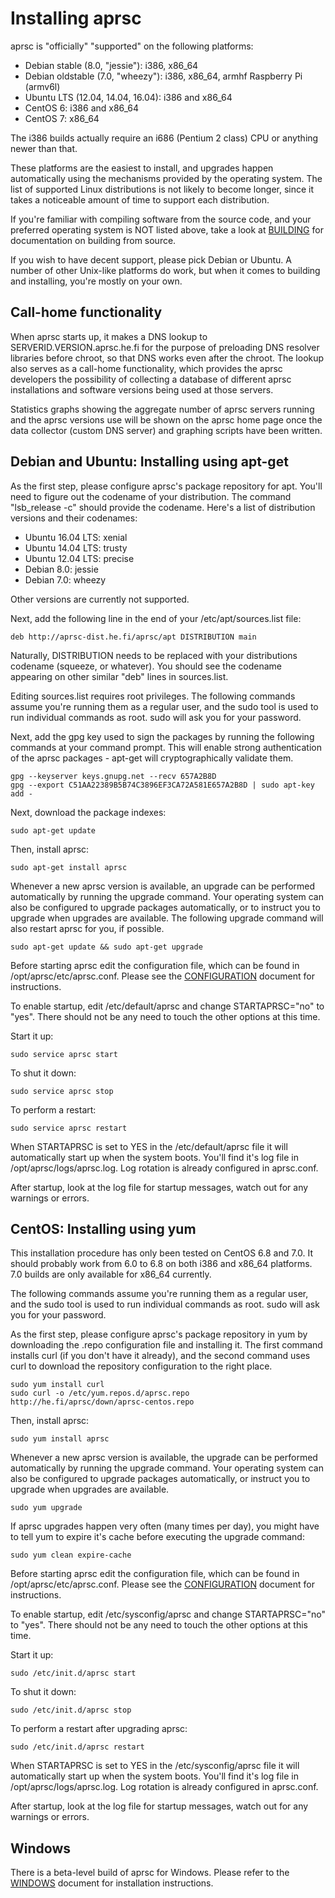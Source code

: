 
Installing aprsc
================

aprsc is "officially" "supported" on the following platforms:

* Debian stable (8.0, "jessie"): i386, x86_64
* Debian oldstable (7.0, "wheezy"): i386, x86_64, armhf Raspberry Pi (armv6l)
* Ubuntu LTS (12.04, 14.04, 16.04): i386 and x86_64
* CentOS 6: i386 and x86_64
* CentOS 7: x86_64

The i386 builds actually require an i686 (Pentium 2 class) CPU or
anything newer than that.

These platforms are the easiest to install, and upgrades happen
automatically using the mechanisms provided by the operating system.  The list of
supported Linux distributions is not likely to become longer, since it takes
a noticeable amount of time to support each distribution.

If you're familiar with compiling software from the source code, and your
preferred operating system is NOT listed above, take a look at
[BUILDING](BUILDING.html) for documentation on building from source.

If you wish to have decent support, please pick Debian or Ubuntu.  A number
of other Unix-like platforms do work, but when it comes to building and
installing, you're mostly on your own.


Call-home functionality
--------------------------

When aprsc starts up, it makes a DNS lookup to SERVERID.VERSION.aprsc.he.fi
for the purpose of preloading DNS resolver libraries before chroot, so that
DNS works even after the chroot.  The lookup also serves as a call-home
functionality, which provides the aprsc developers the possibility of collecting
a database of different aprsc installations and software versions being used
at those servers.

Statistics graphs showing the aggregate number of aprsc servers running and
the aprsc versions use will be shown on the aprsc home page once the data
collector (custom DNS server) and graphing scripts have been written.


Debian and Ubuntu: Installing using apt-get
----------------------------------------------

As the first step, please configure aprsc's package repository for apt. 
You'll need to figure out the codename of your distribution.  The command
"lsb_release -c" should provide the codename.  Here's a list of distribution
versions and their codenames:

* Ubuntu 16.04 LTS: xenial
* Ubuntu 14.04 LTS: trusty
* Ubuntu 12.04 LTS: precise
* Debian 8.0: jessie
* Debian 7.0: wheezy

Other versions are currently not supported.

Next, add the following line in the end of your /etc/apt/sources.list file:

    deb http://aprsc-dist.he.fi/aprsc/apt DISTRIBUTION main

Naturally, DISTRIBUTION needs to be replaced with your distributions
codename (squeeze, or whatever).  You should see the codename appearing on
other similar "deb" lines in sources.list.

Editing sources.list requires root privileges.  The following commands assume
you're running them as a regular user, and the sudo tool is used to run
individual commands as root.  sudo will ask you for your password.

Next, add the gpg key used to sign the packages by running the following
commands at your command prompt.  This will enable strong authentication of
the aprsc packages - apt-get will cryptographically validate them.

    gpg --keyserver keys.gnupg.net --recv 657A2B8D
    gpg --export C51AA22389B5B74C3896EF3CA72A581E657A2B8D | sudo apt-key add -

Next, download the package indexes:

    sudo apt-get update

Then, install aprsc:

    sudo apt-get install aprsc

Whenever a new aprsc version is available, an upgrade can be performed
automatically by running the upgrade command.  Your operating system can
also be configured to upgrade packages automatically, or to instruct you to
upgrade when upgrades are available. The following upgrade command will also
restart aprsc for you, if possible.

    sudo apt-get update && sudo apt-get upgrade

Before starting aprsc edit the configuration file, which can be found in
/opt/aprsc/etc/aprsc.conf.  Please see the [CONFIGURATION](CONFIGURATION.html)
document for instructions.

To enable startup, edit /etc/default/aprsc and change STARTAPRSC="no" to
"yes". There should not be any need to touch the other options at this time.

Start it up:

    sudo service aprsc start

To shut it down:

    sudo service aprsc stop

To perform a restart:

    sudo service aprsc restart

When STARTAPRSC is set to YES in the /etc/default/aprsc file it will
automatically start up when the system boots.  You'll find it's log file in
/opt/aprsc/logs/aprsc.log.  Log rotation is already configured in
aprsc.conf.

After startup, look at the log file for startup messages, watch out for
any warnings or errors.


CentOS: Installing using yum
-------------------------------

This installation procedure has only been tested on CentOS 6.8 and 7.0. It
should probably work from 6.0 to 6.8 on both i386 and x86_64 platforms. 7.0
builds are only available for x86_64 currently.

The following commands assume you're running them as a regular user, and the
sudo tool is used to run individual commands as root.  sudo will ask you for
your password.

As the first step, please configure aprsc's package repository in yum by
downloading the .repo configuration file and installing it.  The first
command installs curl (if you don't have it already), and the second command
uses curl to download the repository configuration to the right place.

    sudo yum install curl
    sudo curl -o /etc/yum.repos.d/aprsc.repo http://he.fi/aprsc/down/aprsc-centos.repo

Then, install aprsc:

    sudo yum install aprsc

Whenever a new aprsc version is available, the upgrade can be performed
automatically by running the upgrade command.  Your operating system can
also be configured to upgrade packages automatically, or instruct you to
upgrade when upgrades are available.

    sudo yum upgrade

If aprsc upgrades happen very often (many times per day), you might have to
tell yum to expire it's cache before executing the upgrade command:

    sudo yum clean expire-cache

Before starting aprsc edit the configuration file, which can be found in
/opt/aprsc/etc/aprsc.conf.  Please see the [CONFIGURATION](CONFIGURATION.html)
document for instructions.

To enable startup, edit /etc/sysconfig/aprsc and change STARTAPRSC="no" to
"yes". There should not be any need to touch the other options at this time.

Start it up:

    sudo /etc/init.d/aprsc start

To shut it down:

    sudo /etc/init.d/aprsc stop

To perform a restart after upgrading aprsc:

    sudo /etc/init.d/aprsc restart

When STARTAPRSC is set to YES in the /etc/sysconfig/aprsc file it will
automatically start up when the system boots.  You'll find it's log file in
/opt/aprsc/logs/aprsc.log.  Log rotation is already configured in
aprsc.conf.

After startup, look at the log file for startup messages, watch out for
any warnings or errors.


Windows
----------

There is a beta-level build of aprsc for Windows.  Please refer to the
[WINDOWS](WINDOWS.html) document for installation instructions.

